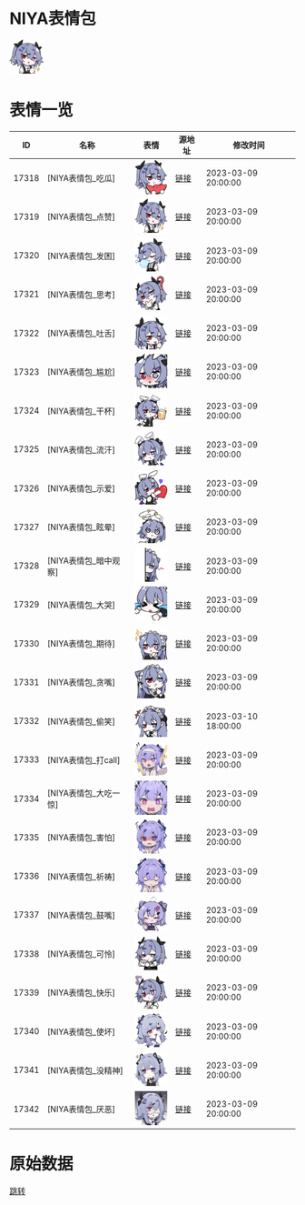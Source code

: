 # NIYA表情包

<img src="./cover.png" height="60" alt="cover" />

# 表情一览

|ID|名称|表情|源地址|修改时间|
|----|----|----|----|----|
|17318|[NIYA表情包_吃瓜]|<img src="./pic/017318_%5BNIYA表情包_吃瓜%5D.png" height="60" alt="吃瓜"/>|[链接](https://i0.hdslb.com/bfs/garb/61b9cd3db8b8240bc4b3dfffb2ec304e19335754.png)|2023-03-09 20:00:00|
|17319|[NIYA表情包_点赞]|<img src="./pic/017319_%5BNIYA表情包_点赞%5D.png" height="60" alt="点赞"/>|[链接](https://i0.hdslb.com/bfs/garb/986b05e144d8e6322908a847fe1f3485a8676f83.png)|2023-03-09 20:00:00|
|17320|[NIYA表情包_发困]|<img src="./pic/017320_%5BNIYA表情包_发困%5D.png" height="60" alt="发困"/>|[链接](https://i0.hdslb.com/bfs/garb/85877aecd679f1d118be32f00649d6fdc1cc0094.png)|2023-03-09 20:00:00|
|17321|[NIYA表情包_思考]|<img src="./pic/017321_%5BNIYA表情包_思考%5D.png" height="60" alt="思考"/>|[链接](https://i0.hdslb.com/bfs/garb/82ee9cb7e2cfce5cb7ae7f2cffaec3c713aa669b.png)|2023-03-09 20:00:00|
|17322|[NIYA表情包_吐舌]|<img src="./pic/017322_%5BNIYA表情包_吐舌%5D.png" height="60" alt="吐舌"/>|[链接](https://i0.hdslb.com/bfs/garb/c74dc759eef115373fdb4fca80fbf67bebafcb10.png)|2023-03-09 20:00:00|
|17323|[NIYA表情包_尴尬]|<img src="./pic/017323_%5BNIYA表情包_尴尬%5D.png" height="60" alt="尴尬"/>|[链接](https://i0.hdslb.com/bfs/garb/5dca8428e02af8a99677e7a61bb74cc47db3d0b7.png)|2023-03-09 20:00:00|
|17324|[NIYA表情包_干杯]|<img src="./pic/017324_%5BNIYA表情包_干杯%5D.png" height="60" alt="干杯"/>|[链接](https://i0.hdslb.com/bfs/garb/7499bfc5040069bd54dc3a34c7a50434cb2b5e4a.png)|2023-03-09 20:00:00|
|17325|[NIYA表情包_流汗]|<img src="./pic/017325_%5BNIYA表情包_流汗%5D.png" height="60" alt="流汗"/>|[链接](https://i0.hdslb.com/bfs/garb/c5e6a8ce68a848e9410989e73009dd0083e5e781.png)|2023-03-09 20:00:00|
|17326|[NIYA表情包_示爱]|<img src="./pic/017326_%5BNIYA表情包_示爱%5D.png" height="60" alt="示爱"/>|[链接](https://i0.hdslb.com/bfs/garb/b90fa817243a7afdfbe598c49251aca06908cb8e.png)|2023-03-09 20:00:00|
|17327|[NIYA表情包_眩晕]|<img src="./pic/017327_%5BNIYA表情包_眩晕%5D.png" height="60" alt="眩晕"/>|[链接](https://i0.hdslb.com/bfs/garb/84d23faada9da6a427a252c54175ef8b23df0d9c.png)|2023-03-09 20:00:00|
|17328|[NIYA表情包_暗中观察]|<img src="./pic/017328_%5BNIYA表情包_暗中观察%5D.png" height="60" alt="暗中观察"/>|[链接](https://i0.hdslb.com/bfs/garb/9afbb43aa693c9eeda5744484575f185fbf80947.png)|2023-03-09 20:00:00|
|17329|[NIYA表情包_大哭]|<img src="./pic/017329_%5BNIYA表情包_大哭%5D.png" height="60" alt="大哭"/>|[链接](https://i0.hdslb.com/bfs/garb/0ca44bd484546f4dc3d6b47354fdc519243849c7.png)|2023-03-09 20:00:00|
|17330|[NIYA表情包_期待]|<img src="./pic/017330_%5BNIYA表情包_期待%5D.png" height="60" alt="期待"/>|[链接](https://i0.hdslb.com/bfs/garb/f8a7ea2ca22765b8e0fb374003b1c185af09456e.png)|2023-03-09 20:00:00|
|17331|[NIYA表情包_贪嘴]|<img src="./pic/017331_%5BNIYA表情包_贪嘴%5D.png" height="60" alt="贪嘴"/>|[链接](https://i0.hdslb.com/bfs/garb/03baa4fee3c4055ab87caf43071a75446311d26f.png)|2023-03-09 20:00:00|
|17332|[NIYA表情包_偷笑]|<img src="./pic/017332_%5BNIYA表情包_偷笑%5D.png" height="60" alt="偷笑"/>|[链接](https://i0.hdslb.com/bfs/garb/c8aad6cdd7e7d90f62dce6c0e468eab452a9f6fe.png)|2023-03-10 18:00:00|
|17333|[NIYA表情包_打call]|<img src="./pic/017333_%5BNIYA表情包_打call%5D.png" height="60" alt="打call"/>|[链接](https://i0.hdslb.com/bfs/garb/876652a4579ce7b2dcbf0625e28b34f3b6598fc0.png)|2023-03-09 20:00:00|
|17334|[NIYA表情包_大吃一惊]|<img src="./pic/017334_%5BNIYA表情包_大吃一惊%5D.png" height="60" alt="大吃一惊"/>|[链接](https://i0.hdslb.com/bfs/garb/ff84c58a825fbd97b52b15a2ebf5ba74880449ba.png)|2023-03-09 20:00:00|
|17335|[NIYA表情包_害怕]|<img src="./pic/017335_%5BNIYA表情包_害怕%5D.png" height="60" alt="害怕"/>|[链接](https://i0.hdslb.com/bfs/garb/148da8493d8607b3f9d42bc338721d16e4677eda.png)|2023-03-09 20:00:00|
|17336|[NIYA表情包_祈祷]|<img src="./pic/017336_%5BNIYA表情包_祈祷%5D.png" height="60" alt="祈祷"/>|[链接](https://i0.hdslb.com/bfs/garb/9bda3699e9418d473beca6f5da3033c1bf3680b0.png)|2023-03-09 20:00:00|
|17337|[NIYA表情包_鼓嘴]|<img src="./pic/017337_%5BNIYA表情包_鼓嘴%5D.png" height="60" alt="鼓嘴"/>|[链接](https://i0.hdslb.com/bfs/garb/6394f9d3e6146f85a8f1bf5671e688a197997041.png)|2023-03-09 20:00:00|
|17338|[NIYA表情包_可怜]|<img src="./pic/017338_%5BNIYA表情包_可怜%5D.png" height="60" alt="可怜"/>|[链接](https://i0.hdslb.com/bfs/garb/31413ee77370ea32f1cf1a90bd8b469ca5b53afd.png)|2023-03-09 20:00:00|
|17339|[NIYA表情包_快乐]|<img src="./pic/017339_%5BNIYA表情包_快乐%5D.png" height="60" alt="快乐"/>|[链接](https://i0.hdslb.com/bfs/garb/c5401db046a663033982950b2c46be45ad364696.png)|2023-03-09 20:00:00|
|17340|[NIYA表情包_使坏]|<img src="./pic/017340_%5BNIYA表情包_使坏%5D.png" height="60" alt="使坏"/>|[链接](https://i0.hdslb.com/bfs/garb/287e23da0e7aa31d1fd086da9b5dfd5d163f410c.png)|2023-03-09 20:00:00|
|17341|[NIYA表情包_没精神]|<img src="./pic/017341_%5BNIYA表情包_没精神%5D.png" height="60" alt="没精神"/>|[链接](https://i0.hdslb.com/bfs/garb/d0ec6590fb70c627344115d09d86ec88cd6d9183.png)|2023-03-09 20:00:00|
|17342|[NIYA表情包_厌恶]|<img src="./pic/017342_%5BNIYA表情包_厌恶%5D.png" height="60" alt="厌恶"/>|[链接](https://i0.hdslb.com/bfs/garb/589e10b963691dd43d9ec98513f59ef33d26d842.png)|2023-03-09 20:00:00|

# 原始数据

[跳转](./raw.json)

